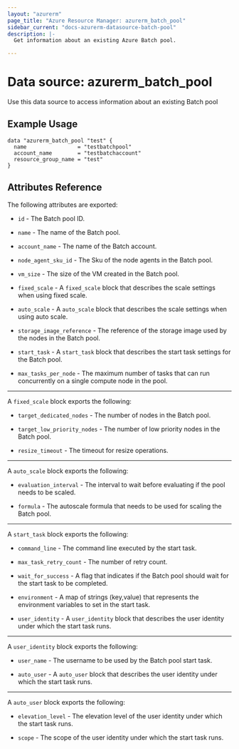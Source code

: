 ```yaml
---
layout: "azurerm"
page_title: "Azure Resource Manager: azurerm_batch_pool"
sidebar_current: "docs-azurerm-datasource-batch-pool"
description: |-
  Get information about an existing Azure Batch pool.

---
```


# Data source: azurerm_batch_pool

Use this data source to access information about an existing Batch pool

## Example Usage

```hcl
data "azurerm_batch_pool "test" {
  name                = "testbatchpool"
  account_name        = "testbatchaccount"
  resource_group_name = "test"
}
```

## Attributes Reference

The following attributes are exported:

* `id` - The Batch pool ID.

* `name` - The name of the Batch pool.

* `account_name` - The name of the Batch account.

* `node_agent_sku_id` - The Sku of the node agents in the Batch pool.

* `vm_size` - The size of the VM created in the Batch pool.

* `fixed_scale` - A `fixed_scale` block that describes the scale settings when using fixed scale.

* `auto_scale` - A `auto_scale` block that describes the scale settings when using auto scale.

* `storage_image_reference` - The reference of the storage image used by the nodes in the Batch pool.

* `start_task` - A `start_task` block that describes the start task settings for the Batch pool.

* `max_tasks_per_node` - The maximum number of tasks that can run concurrently on a single compute node in the pool.

---

A `fixed_scale` block exports the following:

* `target_dedicated_nodes` - The number of nodes in the Batch pool.

* `target_low_priority_nodes` - The number of low priority nodes in the Batch pool.

* `resize_timeout` - The timeout for resize operations.

--- 

A `auto_scale` block exports the following:

* `evaluation_interval` - The interval to wait before evaluating if the pool needs to be scaled.

* `formula` - The autoscale formula that needs to be used for scaling the Batch pool.

---

A `start_task` block exports the following:

* `command_line` - The command line executed by the start task.

* `max_task_retry_count` - The number of retry count.

* `wait_for_success` - A flag that indicates if the Batch pool should wait for the start task to be completed.

* `environment` - A map of strings (key,value) that represents the environment variables to set in the start task.

* `user_identity` - A `user_identity` block that describes the user identity under which the start task runs.

---

A `user_identity` block exports the following:

* `user_name` - The username to be used by the Batch pool start task.

* `auto_user` - A `auto_user` block that describes the user identity under which the start task runs.

---

A `auto_user` block exports the following:

* `elevation_level` - The elevation level of the user identity under which the start task runs.

* `scope` - The scope of the user identity under which the start task runs.
